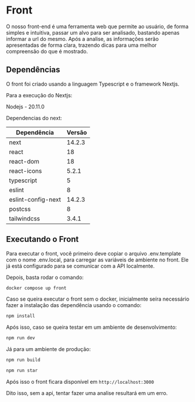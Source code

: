 # Front

O nosso front-end é uma ferramenta web que permite ao usuário, de forma simples e intuitiva, passar um alvo para ser analisado, bastando apenas informar a url do mesmo.
Após a analise, as informações serão apresentadas de forma clara, trazendo dicas para uma melhor compreensão do que é mostrado.

## Dependências

O front foi criado usando a linguagem Typescript e o framework Nextjs.

Para a execução do Nextjs:

Nodejs - 20.11.0

Dependencias do next:

| Dependência        | Versão |
| ------------------ | ------ |
| next               | 14.2.3 |
| react              | 18     |
| react-dom          | 18     |
| react-icons        | 5.2.1  |
| typescript         | 5      |
| eslint             | 8      |
| eslint-config-next | 14.2.3 |
| postcss            | 8      |
| tailwindcss        | 3.4.1  |

## Executando o Front

Para executar o front, você primeiro deve copiar o arquivo .env.template com o nome .env.local, para carregar as variáveis de ambiente no front. Ele já está configurado para se comunicar com a API localmente.

Depois, basta rodar o comando:

```bash
docker compose up front
```

Caso se queira executar o front sem o docker, inicialmente seíra necessário fazer a instalação das dependência usando o comando:

```bash
npm install
```

Após isso, caso se queira testar em um ambiente de desenvolvimento:

```bash
npm run dev
```

Já para um ambiente de produção:

```bash
npm run build

npm run star
```

Após isso o front ficara disponível em
`http://localhost:3000`

Dito isso, sem a api, tentar fazer uma analise resultará em um erro.